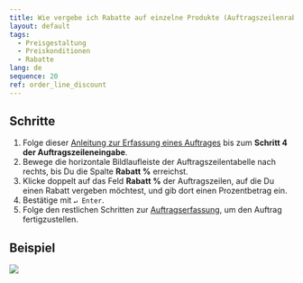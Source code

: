 ```yaml
---
title: Wie vergebe ich Rabatte auf einzelne Produkte (Auftragszeilenrabatte)?
layout: default
tags:
  - Preisgestaltung
  - Preiskonditionen
  - Rabatte
lang: de
sequence: 20
ref: order_line_discount
---
```


## Schritte
1. Folge dieser [Anleitung zur Erfassung eines Auftrages](Auftrag_erfassen) bis zum **Schritt 4 der Auftragszeileneingabe**.
1. Bewege die horizontale Bildlaufleiste der Auftragszeilentabelle nach rechts, bis Du die Spalte **Rabatt %** erreichst.
1. Klicke doppelt auf das Feld **Rabatt %** der Auftragszeilen, auf die Du einen Rabatt vergeben möchtest, und gib dort einen Prozentbetrag ein.
1. Bestätige mit `↵ Enter`.
1. Folge den restlichen Schritten zur [Auftragserfassung](Auftrag_erfassen), um den Auftrag fertigzustellen.

## Beispiel
![](assets/Auftragszeilenrabatt.gif)
